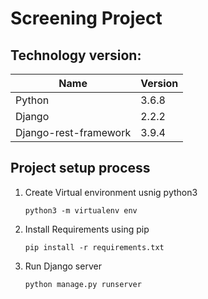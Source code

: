 # Screening Project

## Technology version:
| Name                        	| Version 	    |
|-----------------------------	|-------------- |
| Python                      	| 3.6.8      	|
| Django                      	| 2.2.2       	|
| Django-rest-framework 	    | 3.9.4       	|

## Project setup process

1. Create Virtual environment usnig python3
    ```
    python3 -m virtualenv env
    ```

2. Install Requirements using pip
    ```
    pip install -r requirements.txt
    ```

3. Run Django server
    ```
    python manage.py runserver
    ```
 